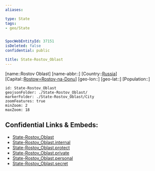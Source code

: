 ```yaml
---
aliases: 

type: State
tags:
- geo/State


SpocWebEntityId: 37151
isDeleted: false
confidential: public

title: State-Rostov_Oblast
---
```

[name::Rostov Oblast]
[name-abbr::]
[Country::[Russia](geo/Continent/Europe/Russia.md)]
[Capital::[Rostow=Rostov-na-Donu](geo/Continent/Europe/Russia/City/Rostow=Rostov-na-Donu.md)]
[geo-lon::]
[geo-lat::]
[Population::]



```leaflet
id: State-Rostov_Oblast
geojsonFolder: ./State-Rostov_Oblast/
markerFolder: ./State-Rostov_Oblast/City
zoomFeatures: true 
minZoom: 2 
maxZoom: 18
```


## Confidential Links & Embeds: 
- [State-Rostov_Oblast](../../../../../../_public/geo/Continent/Europe/Russia/State/State-Rostov_Oblast.md) 
- [State-Rostov_Oblast.internal](../../../../../../_internal/geo/Continent/Europe/Russia/State/State-Rostov_Oblast.internal.md) 
- [State-Rostov_Oblast.protect](../../../../../../_protect/geo/Continent/Europe/Russia/State/State-Rostov_Oblast.protect.md) 
- [State-Rostov_Oblast.private](../../../../../../_private/geo/Continent/Europe/Russia/State/State-Rostov_Oblast.private.md) 
- [State-Rostov_Oblast.personal](../../../../../../_personal/geo/Continent/Europe/Russia/State/State-Rostov_Oblast.personal.md) 
- [State-Rostov_Oblast.secret](../../../../../../_secret/geo/Continent/Europe/Russia/State/State-Rostov_Oblast.secret.md) 
